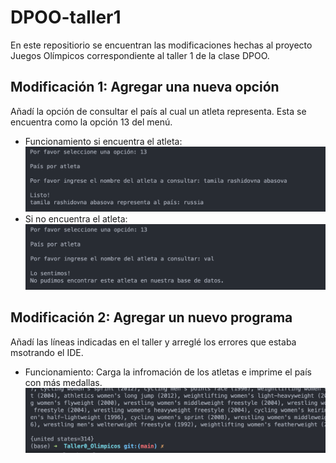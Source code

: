 # DPOO-taller1

En este repositiorio se encuentran las modificaciones hechas al proyecto Juegos Olímpicos correspondiente al taller 1 de la clase DPOO. 

## Modificación 1: Agregar una nueva opción
Añadí la opción de consultar el país al cual un atleta representa. Esta se encuentra como la opción 13 del menú. 
<br/>
  
- Funcionamiento si encuentra el atleta:
  ![encuentra atleta](https://github.com/Valvalvaal/DPOO-taller1/blob/main/docs/opcion13-encuentra-atleta.png)
- Si no encuentra el atleta:
  ![no encuentra atleta](https://github.com/Valvalvaal/DPOO-taller1/blob/main/docs/opcion13-no-encuentra.png)

## Modificación 2: Agregar un nuevo programa
Añadí las líneas indicadas en el taller y arreglé los errores que estaba msotrando el IDE.
<br/>

- Funcionamiento: Carga la infromación de los atletas e imprime el país con más medallas.
  ![modificacion 2](https://github.com/Valvalvaal/DPOO-taller1/blob/main/docs/modificacion2.png)
